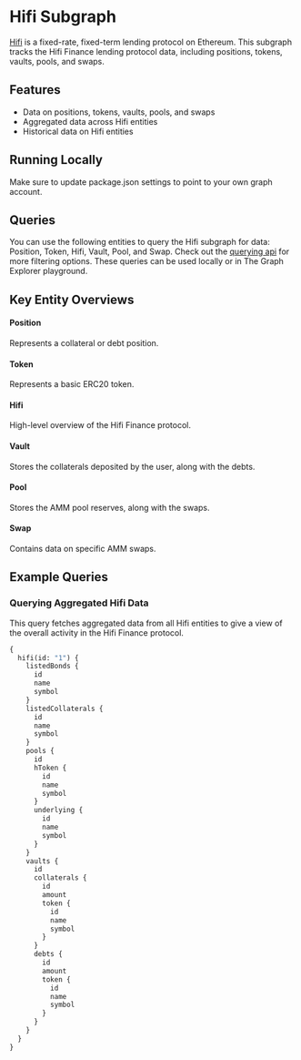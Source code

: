 # Hifi Subgraph

[Hifi](https://hifi.finance) is a fixed-rate, fixed-term lending protocol on Ethereum. This subgraph tracks the Hifi Finance lending protocol data, including positions, tokens, vaults, pools, and swaps.

## Features

- Data on positions, tokens, vaults, pools, and swaps
- Aggregated data across Hifi entities
- Historical data on Hifi entities

## Running Locally

Make sure to update package.json settings to point to your own graph account.

## Queries

You can use the following entities to query the Hifi subgraph for data: Position, Token, Hifi, Vault, Pool, and Swap. Check out the [querying api](https://thegraph.com/docs/en/querying/graphql-api/) for more filtering options. These queries can be used locally or in The Graph Explorer playground.

## Key Entity Overviews

#### Position

Represents a collateral or debt position.

#### Token

Represents a basic ERC20 token.

#### Hifi

High-level overview of the Hifi Finance protocol.

#### Vault

Stores the collaterals deposited by the user, along with the debts.

#### Pool

Stores the AMM pool reserves, along with the swaps.

#### Swap

Contains data on specific AMM swaps.

## Example Queries

### Querying Aggregated Hifi Data

This query fetches aggregated data from all Hifi entities to give a view of the overall activity in the Hifi Finance protocol.

```graphql
{
  hifi(id: "1") {
    listedBonds {
      id
      name
      symbol
    }
    listedCollaterals {
      id
      name
      symbol
    }
    pools {
      id
      hToken {
        id
        name
        symbol
      }
      underlying {
        id
        name
        symbol
      }
    }
    vaults {
      id
      collaterals {
        id
        amount
        token {
          id
          name
          symbol
        }
      }
      debts {
        id
        amount
        token {
          id
          name
          symbol
        }
      }
    }
  }
}
```
